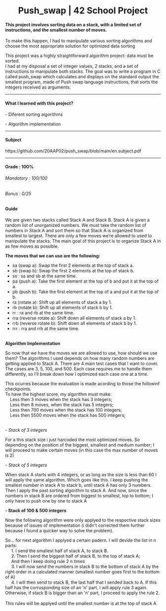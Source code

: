 <h1 align="center"> Push_swap | 42 School Project </h1>
<h4>This project involves sorting data on a stack, with a limited set of instructions, and the smallest number of moves.</h4>
<p>To make this happen, I had to manipulate various sorting algorithms and choose the most appropriate solution for optimized data sorting</p>
<p>This project was a highly straightforward algorithm project: data must be sorted.<br>
I had at my disposal a set of integer values, 2 stacks, and a set of instructions to manipulate both stacks. The goal was to write a program in C called 
push_swap which calculates and displays on the standard output the smallest program, made of Push swap language instructions, that sorts the integers 
received as arguments.</p>

-----

<h4>What I learned with this project?</h4>
<p>- Diferent sorting algorithms</p>
<p>- Algorithm implementation</p>

-----

<h4>Subject</h4>
https://github.com/20AAP02/push_swap/blob/main/en.subject.pdf

-----

<h4>Grade : 100%</h4>
<h6>Mandatory : 100/100</h6>
<h6>Bonus : 0/25</h6>

<h4>Guide</h4>

<p>We are given two stacks called Stack A and Stack B. Stack A is given a random list of unorganized numbers. We must take the random list of 
numbers in Stack A and sort them so that Stack A is organized from smallest to largest. There are only a few moves we’re allowed to used to 
manipulate the stacks. The main goal of this project is to organize Stack A in as few moves as possible.</p>

<b>The moves that we can use are the following:</b>  
- sa (swap a): Swap the first 2 elements at the top of stack a.<br> 
- sb (swap b): Swap the first 2 elements at the top of stack b.<br> 
- ss : sa and sb at the same time.<br> 
- pa (push a): Take the first element at the top of b and put it at the top of a.<br> 
- pb (push b): Take the first element at the top of a and put it at the top of b.<br> 
- ra (rotate a): Shift up all elements of stack a by 1.<br> 
- rb (rotate b): Shift up all elements of stack b by 1.<br> 
- rr : ra and rb at the same time.<br> 
- rra (reverse rotate a): Shift down all elements of stack a by 1.<br> 
- rrb (reverse rotate b): Shift down all elements of stack b by 1.<br> 
- rrr : rra and rrb at the same time.<br><br>

<b>Algorithm Implementation</b>
<p>So now that we have the moves we are allowed to use, how should we use them? The algorithms I used depends on how many random numbers are getting applied to Stack A. There are 4 main test cases that I want to cover. The cases are 3, 5, 100, and 500. Each case requires me to handle them differently, so I’ll break down how I optimized each case one at a time.</p>
<p>This ocurres because the evaluation is made acording to those the followinf checkpoints.<br>To have the highest score, my algorithm must make:<br>
&nbsp;&nbsp;&nbsp;&nbsp;Less then 3 moves when the stack has 3 integers;<br>
&nbsp;&nbsp;&nbsp;&nbsp;Less then 8 moves, when the stack has 5 integers;<br>
&nbsp;&nbsp;&nbsp;&nbsp;Less then 700 moves when the stack has 100 integers;<br>
&nbsp;&nbsp;&nbsp;&nbsp;Less then 5500 moves when the stack has 500 integers;</p><br>
<i>- Stack of 3 integers</i>
<p>For a this stack size i just harcoded the most optimized moves. So depending on the position of the biggest, smallest and medium number; I will
proceed to make certain moves (in this case the max number of moves is 2)</p>
<i>- Stack of 5 integers</i>
<p>When stack A starts with 4 integers, or as long as the size is less than 60 I will apply the same algorithm. Which goes like this. I keep pushing the smallest number in stack A to stack b, until stack A has only 3 numbers. Then I apply the past sorting algorithm to stack A. And now, since the numbers in stack B are ordered from biggest to smallest, top to bottom; I only have to push one by one to stack A</p>
<b>- Stack of 100 & 500 integers</b>
<p>Now the following algorithm were only applyed to the respective stack sizes because of issues of implementation (i didn't corrected them further because I found a quicker way to solve the problem).</p>
<p>So... for next algorithm I applyed a certain padern. I will devide the list in n parts:<br>
&nbsp;&nbsp;&nbsp;&nbsp; 1. I send the smallest half of stack A, to stack B.<br>
&nbsp;&nbsp;&nbsp;&nbsp; 2. Then I send the biggest half of stack B, to the top of stack A;<br>
&nbsp;&nbsp;&nbsp;&nbsp; And then I keep doing rule 2 n times<br>
&nbsp;&nbsp;&nbsp;&nbsp; 3. I will now send the numbers in stack B to the bottom of stack A by the right order in a calculated manner (smallest number goes first to the bottom of A)<br>
&nbsp;&nbsp;&nbsp;&nbsp; 4. I will then send to stack B, the last half that I sended back to A. If this half has the corrusponding size of an 'n' part, I will apply rule 3 again. Otherwise, if stack B is bigger than an 'n' part, I proceed to apply the rule 2.<br><br>
This rules will be applyed until the smallest number is at the top of stack A</p>
